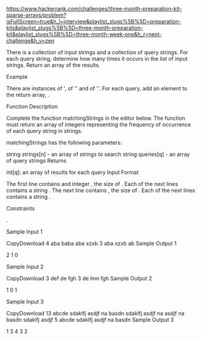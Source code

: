 https://www.hackerrank.com/challenges/three-month-preparation-kit-sparse-arrays/problem?isFullScreen=true&h_l=interview&playlist_slugs%5B%5D=preparation-kits&playlist_slugs%5B%5D=three-month-preparation-kit&playlist_slugs%5B%5D=three-month-week-one&h_r=next-challenge&h_v=zen

There is a collection of input strings and a collection of query strings. For each query string, determine how many times it occurs in the list of input strings. Return an array of the results.

Example

There are instances of ', of '' and of ''. For each query, add an element to the return array, .

Function Description

Complete the function matchingStrings in the editor below. The function must return an array of integers representing the frequency of occurrence of each query string in strings.

matchingStrings has the following parameters:

string strings[n] - an array of strings to search
string queries[q] - an array of query strings
Returns

int[q]: an array of results for each query
Input Format

The first line contains and integer , the size of .
Each of the next lines contains a string .
The next line contains , the size of .
Each of the next lines contains a string .

Constraints

.

Sample Input 1

CopyDownload
4
aba
baba
aba
xzxb
3
aba
xzxb
ab
Sample Output 1

2
1
0

Sample Input 2

CopyDownload
3
def
de
fgh
3
de
lmn
fgh
Sample Output 2

1
0
1

Sample Input 3

CopyDownload
13
abcde
sdaklfj
asdjf
na
basdn
sdaklfj
asdjf
na
asdjf
na
basdn
sdaklfj
asdjf
5
abcde
sdaklfj
asdjf
na
basdn
Sample Output 3

1
3
4
3
2
